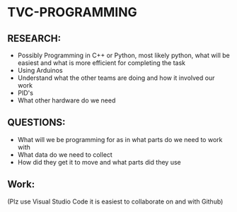 # TVC-PROGRAMMING 




## RESEARCH: 

- Possibly Programming in C++ or Python, most likely python, what will be easiest and what is more efficient for completing the task
- Using Arduinos 
- Understand what the other teams are doing and how it involved our work
- PID's 
- What other hardware do we need



## QUESTIONS:
- What will we be programming for as in what parts do we need to work with
- What data do we need to collect
- How did they get it to move and what parts did they use



## Work:

(Plz use Visual Studio Code it is easiest to collaborate on and with Github)
